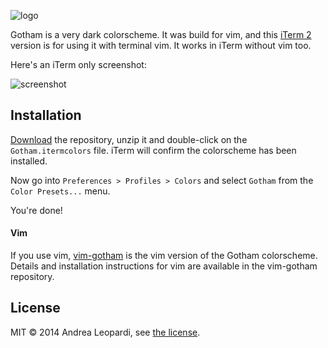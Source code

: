 ![logo][logo]

Gotham is a very dark colorscheme. It was build for vim, and this [iTerm
2][iterm2] version is for using it with terminal vim. It works in iTerm without
vim too.

Here's an iTerm only screenshot:

![screenshot][screenshot]


## Installation

[Download][zipped] the repository, unzip it and double-click on the
`Gotham.itermcolors` file. iTerm will confirm the colorscheme has been
installed.

Now go into `Preferences > Profiles > Colors` and select `Gotham` from the
`Color Presets...` menu.

You're done!

#### Vim

If you use vim, [vim-gotham][vim-gotham] is the vim version of the Gotham
colorscheme. Details and installation instructions for vim are available in the
vim-gotham repository.


## License

MIT &copy; 2014 Andrea Leopardi, see [the license][license-file].


[logo]: http://i.imgur.com/FDLEzHC.png "Logo"
[screenshot]: http://i.imgur.com/gaGhjqh.png "An iTerm-only screenshot"
[license-file]: LICENSE.txt
[zipped]: https://github.com/whatyouhide/iterm2-gotham/archive/master.zip
[vim-gotham]: https://github.com/whatyouhide/vim-gotham
[iterm2]: http://iterm2.com/
